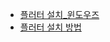 - [플러터 설치_윈도우즈](https://docs.flutter.dev/get-started/install/windows)
- [플러터 설치 방법](https://bangu4.tistory.com/310)
